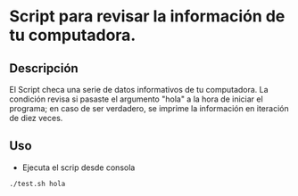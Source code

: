 # Script para revisar la información de tu computadora.

## Descripción

El Script checa una serie de datos informativos de tu computadora. La condición revisa si pasaste el argumento "hola" a la hora de iniciar el programa; en caso de ser verdadero, se imprime la información en iteración de diez veces.

## Uso

* Ejecuta el scrip desde consola
```
./test.sh hola
```